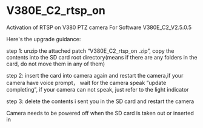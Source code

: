 # V380E_C2_rtsp_on
Activation of RTSP on V380 PTZ camera
For Software V380E_C2_V2.5.0.5


Here's the upgrade guidance:

step 1: unzip the attached patch “V380E_C2_rtsp_on .zip”, copy the contents into the SD card root directory(means if there are any folders in the card, do not move them in any of them)

 

step 2: insert the card into camera again and restart the camera,if your camera have voice prompt， wait for the camera speak “update completing”, if your camera can not speak, just refer to the light indicator

 

step 3: delete the contents i sent you in the SD card and restart the camera

 

Camera needs to be powered off when the SD card is taken out or inserted in




